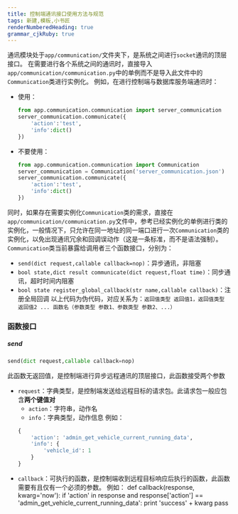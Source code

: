 ```yaml
---
title: 控制端通讯接口使用方法与规范
tags: 新建,模板,小书匠
renderNumberedHeading: true
grammar_cjkRuby: true
---
```



通讯模块处于`app/communication/`文件夹下，是系统之间进行`socket`通讯的顶层接口。
在需要进行各个系统之间的通讯时，直接导入`app/communication/communication.py`中的单例而不是导入此文件中的`Communication`类进行实例化。
例如，在进行控制端与数据库服务端通讯时：
- 使用：
	``` python
	from app.communication.communication import server_communication
	server_communication.communicate({
		'action':'test',
		'info':dict()
	})
	```
- 不要使用：
	``` python
	from app.communication.communication import Communication
	server_communication = Communication('server_communication.json')
	server_communication.communicate({
		'action':'test',
		'info':dict()
	})
	```
同时，如果存在需要实例化`Communication`类的需求，直接在`app/communication/communication.py`文件中，参考已经实例化的单例进行类的实例化，一般情况下，只允许在同一地址的同一端口进行一次`Communication`类的实例化，以免出现通讯冗余和回调误动作（这是一条标准，而不是语法强制）。
`Communication`类当前暴露给调用者三个函数接口，分别为：
- `send(dict request,callable callback=nop)`：异步通讯，非阻塞
- `bool state,dict result communicate(dict request,float time)`：同步通讯，超时时间内阻塞
- `bool state register_global_callback(str name,callable callback)`：注册全局回调
以上代码为伪代码，对应关系为：`返回值类型 返回值1，返回值类型 返回值2 ... 函数名（参数类型 参数1、参数类型 参数2、...）`

### 函数接口
##### send

``` python
send(dict request,callable callback=nop)
```
此函数无返回值，是控制端进行异步远程通讯的顶层接口，此函数接受两个参数
- `request`：字典类型，是控制端发送给远程目标的请求包。此请求包一般应包含**两个键值对**
	- `action`：字符串，动作名
	- `info`：字典类型，动作信息
	例如：
	``` python
	{
		'action': 'admin_get_vehicle_current_running_data',
		'info': {
			'vehicle_id': 1
		}
	}
	```
- `callback`：可执行的函数，是控制端收到远程目标响应后执行的函数，此函数需要有且仅有一个必须的参数。
	例如：
	def callback(response, kwarg='now'):
    if 'action' in response and response['action'] == 'admin_get_vehicle_current_running_data':
        print 'success' + kwarg
    pass